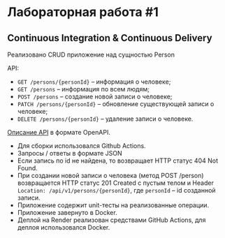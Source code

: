 # Лабораторная работа #1


## Continuous Integration & Continuous Delivery


Реализовано CRUD приложение над сущностью Person

API:

* `GET /persons/{personId}` – информация о человеке;
* `GET /persons` – информация по всем людям;
* `POST /persons` – создание новой записи о человеке;
* `PATCH /persons/{personId}` – обновление существующей записи о человеке;
* `DELETE /persons/{personId}` – удаление записи о человеке.

[Описание API](person-service.yaml) в формате OpenAPI.

* Для сборки использовался Github Actions.
* Запросы / ответы в формате JSON
* Если запись по id не найдена, то возвращает HTTP статус 404 Not Found.
* При создании новой записи о человека (метод POST /person) возвращается HTTP статус 201 Created с пустым телом и
  Header `Location: /api/v1/persons/{personId}`, где `personId` – id созданной записи.
* Приложение содержит unit-тесты на реализованные операции.
* Приложение завернуто в Docker.
* Деплой на Render реализован средствами GitHub Actions, для деплоя использовался Docker.
